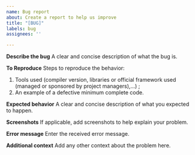 ```yaml
---
name: Bug report
about: Create a report to help us improve
title: "[BUG]"
labels: bug
assignees: ''

---
```


**Describe the bug**
A clear and concise description of what the bug is.

**To Reproduce**
Steps to reproduce the behavior:
1. Tools used (compiler version, libraries or official framework used (managed or sponsored by project managers),...) ;
2. An example of a defective minimum complete code.

**Expected behavior**
A clear and concise description of what you expected to happen.

**Screenshots**
If applicable, add screenshots to help explain your problem.

**Error message**
Enter the received error message.

**Additional context**
Add any other context about the problem here.
